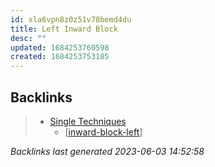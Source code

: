 ```yaml
---
id: xla6vpn8z0z51v78bemd4du
title: Left Inward Block
desc: ""
updated: 1684253760598
created: 1684253753185
---
```


## Backlinks

> - [Single Techniques](..\single-techniques.md)
>   - [[inward-block-left]]

_Backlinks last generated 2023-06-03 14:52:58_

[//begin]: # "Autogenerated link references for markdown compatibility"
[inward-block-left]: inward-block-left "Left Inward Block"
[//end]: # "Autogenerated link references"